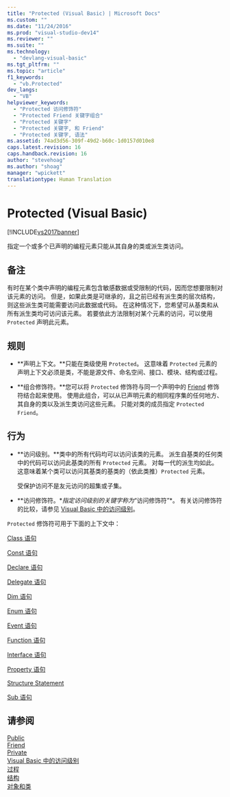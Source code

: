 ```yaml
---
title: "Protected (Visual Basic) | Microsoft Docs"
ms.custom: ""
ms.date: "11/24/2016"
ms.prod: "visual-studio-dev14"
ms.reviewer: ""
ms.suite: ""
ms.technology: 
  - "devlang-visual-basic"
ms.tgt_pltfrm: ""
ms.topic: "article"
f1_keywords: 
  - "vb.Protected"
dev_langs: 
  - "VB"
helpviewer_keywords: 
  - "Protected 访问修饰符"
  - "Protected Friend 关键字组合"
  - "Protected 关键字"
  - "Protected 关键字, 和 Friend"
  - "Protected 关键字, 语法"
ms.assetid: 74ad3d56-309f-49d2-b60c-1d0157d010e8
caps.latest.revision: 16
caps.handback.revision: 16
author: "stevehoag"
ms.author: "shoag"
manager: "wpickett"
translationtype: Human Translation
---
```

# Protected (Visual Basic)
[!INCLUDE[vs2017banner](../../../csharp/includes/vs2017banner.md)]

指定一个或多个已声明的编程元素只能从其自身的类或派生类访问。  
  
## 备注  
 有时在某个类中声明的编程元素包含敏感数据或受限制的代码，因而您想要限制对该元素的访问。  但是，如果此类是可继承的，且之前已经有派生类的层次结构，则这些派生类可能需要访问此数据或代码。  在这种情况下，您希望可从基类和从所有派生类均可访问该元素。  若要依此方法限制对某个元素的访问，可以使用 `Protected` 声明此元素。  
  
## 规则  
  
-   **声明上下文。**只能在类级使用 `Protected`。  这意味着 `Protected` 元素的声明上下文必须是类，不能是源文件、命名空间、接口、模块、结构或过程。  
  
-   **组合修饰符。**您可以将 `Protected` 修饰符与同一个声明中的 [Friend](../../../visual-basic/language-reference/modifiers/friend.md) 修饰符结合起来使用。  使用此组合，可以从已声明元素的相同程序集的任何地方、其自身的类以及派生类访问这些元素。  只能对类的成员指定 `Protected Friend`。  
  
## 行为  
  
-   **访问级别。**类中的所有代码均可以访问该类的元素。  派生自基类的任何类中的代码可以访问此基类的所有 `Protected` 元素。  对每一代的派生均如此。  这意味着某个类可以访问其基类的基类的（依此类推）`Protected` 元素。  
  
     受保护访问不是友元访问的超集或子集。  
  
-   **访问修饰符。**指定访问级别的关键字称为*“访问修饰符”*。  有关访问修饰符的比较，请参见 [Visual Basic 中的访问级别](../../../visual-basic/programming-guide/language-features/declared-elements/access-levels.md)。  
  
 `Protected` 修饰符可用于下面的上下文中：  
  
 [Class 语句](../../../visual-basic/language-reference/statements/class-statement.md)  
  
 [Const 语句](../../../visual-basic/language-reference/statements/const-statement.md)  
  
 [Declare 语句](../../../visual-basic/language-reference/statements/declare-statement.md)  
  
 [Delegate 语句](../../../visual-basic/language-reference/statements/delegate-statement.md)  
  
 [Dim 语句](../../../visual-basic/language-reference/statements/dim-statement.md)  
  
 [Enum 语句](../../../visual-basic/language-reference/statements/enum-statement.md)  
  
 [Event 语句](../../../visual-basic/language-reference/statements/event-statement.md)  
  
 [Function 语句](../../../visual-basic/language-reference/statements/function-statement.md)  
  
 [Interface 语句](../../../visual-basic/language-reference/statements/interface-statement.md)  
  
 [Property 语句](../../../visual-basic/language-reference/statements/property-statement.md)  
  
 [Structure Statement](../../../visual-basic/language-reference/statements/structure-statement.md)  
  
 [Sub 语句](../../../visual-basic/language-reference/statements/sub-statement.md)  
  
## 请参阅  
 [Public](../../../visual-basic/language-reference/modifiers/public.md)   
 [Friend](../../../visual-basic/language-reference/modifiers/friend.md)   
 [Private](../../../visual-basic/language-reference/modifiers/private.md)   
 [Visual Basic 中的访问级别](../../../visual-basic/programming-guide/language-features/declared-elements/access-levels.md)   
 [过程](../../../visual-basic/programming-guide/language-features/procedures/index.md)   
 [结构](../../../visual-basic/programming-guide/language-features/data-types/structures.md)   
 [对象和类](../../../visual-basic/programming-guide/language-features/objects-and-classes/index.md)